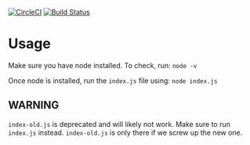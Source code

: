[![CircleCI](https://circleci.com/gh/Mazopolis/Mazopolis-Multiplayer-Server.svg?style=svg)](https://circleci.com/gh/Mazopolis/Mazopolis-Multiplayer-Server) [![Build Status](https://travis-ci.org/Mazopolis/Mazopolis-Multiplayer-Server.svg?branch=master)](https://travis-ci.org/Mazopolis/Mazopolis-Multiplayer-Server)

# Usage
Make sure you have node installed. To check, run:
`node -v `

Once node is installed, run the `index.js` file using:
`node index.js`

## **WARNING**
`index-old.js` is deprecated and will likely not work. Make sure to run `index.js` instead. `index-old.js` is only there if we screw up the new one.
